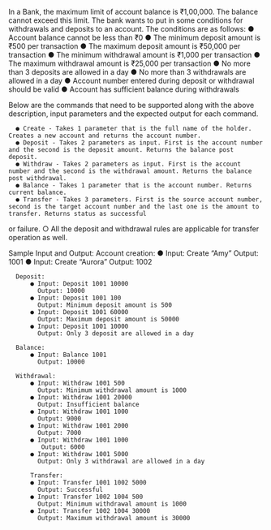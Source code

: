In a Bank, the maximum limit of account balance is ₹1,00,000. The balance cannot exceed this limit. The bank wants to put in some conditions for withdrawals and deposits to an account. 
The conditions are as follows:
      ● Account balance cannot be less than ₹0
      ● The minimum deposit amount is ₹500 per transaction
      ● The maximum deposit amount is ₹50,000 per transaction
      ● The minimum withdrawal amount is ₹1,000 per transaction
      ● The maximum withdrawal amount is ₹25,000 per transaction
      ● No more than 3 deposits are allowed in a day
      ● No more than 3 withdrawals are allowed in a day
      ● Account number entered during deposit or withdrawal should be valid
      ● Account has sufficient balance during withdrawals
      
Below are the commands that need to be supported along with the above description, input parameters and the expected output for each command.

      ● Create - Takes 1 parameter that is the full name of the holder. Creates a new account and returns the account number.
      ● Deposit - Takes 2 parameters as input. First is the account number and the second is the deposit amount. Returns the balance post deposit.
      ● Withdraw - Takes 2 parameters as input. First is the account number and the second is the withdrawal amount. Returns the balance post withdrawal.
      ● Balance - Takes 1 parameter that is the account number. Returns current balance.
      ● Transfer - Takes 3 parameters. First is the source account number, second is the target account number and the last one is the amount to transfer. Returns status as successful
or failure.
              ○ All the deposit and withdrawal rules are applicable for transfer operation as well.
              
Sample Input and Output:
      Account creation:
          ● Input: Create “Amy”
            Output: 1001
          ● Input: Create “Aurora”
             Output: 1002
             
      Deposit:
          ● Input: Deposit 1001 10000
            Output: 10000
          ● Input: Deposit 1001 100
            Output: Minimum deposit amount is 500
          ● Input: Deposit 1001 60000
            Output: Maximum deposit amount is 50000
          ● Input: Deposit 1001 10000
            Output: Only 3 deposit are allowed in a day
            
      Balance:
          ● Input: Balance 1001
            Output: 10000
            
      Withdrawal:
          ● Input: Withdraw 1001 500
            Output: Minimum withdrawal amount is 1000
          ● Input: Withdraw 1001 20000
            Output: Insufficient balance
          ● Input: Withdraw 1001 1000
            Output: 9000
          ● Input: Withdraw 1001 2000
            Output: 7000
          ● Input: Withdraw 1001 1000
             Output: 6000
          ● Input: Withdraw 1001 5000
            Output: Only 3 withdrawal are allowed in a day
            
          Transfer:
          ● Input: Transfer 1001 1002 5000
            Output: Successful
          ● Input: Transfer 1002 1004 500
            Output: Minimum withdrawal amount is 1000
          ● Input: Transfer 1002 1004 30000
            Output: Maximum withdrawal amount is 30000

